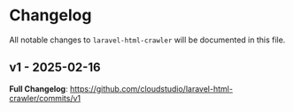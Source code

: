 # Changelog

All notable changes to `laravel-html-crawler` will be documented in this file.

## v1 - 2025-02-16

**Full Changelog**: https://github.com/cloudstudio/laravel-html-crawler/commits/v1
